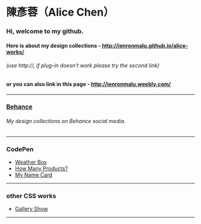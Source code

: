 <!--# alice-works-->
# 陳彥蓉（Alice Chen）

### Hi, welcome to my github.  

#### Here is about my design collections - http://ienronmalu.github.io/alice-works/
###### (use http://, if plug-in doesn't work please try the second link)  
  
#### or you can also link in this page - http://ienronmalu.weebly.com/  
***  

<!--### Resume
cooming soon.-->
  
### [Behance](https://www.behance.net/ienronmalu0fe1)
###### My design collections on Behance social media.  
***  
  
### CodePen  
* [Weather Box](https://codepen.io/ienronmalu/pen/rwvQKx/) 
* [How Many Products?](https://codepen.io/ienronmalu/pen/NvPmQz/)
* [My Name Card](https://codepen.io/ienronmalu/pen/WOQdbP/)  
***  
  
### other CSS works  
* [Gallery Show](https://ienronmalu.github.io/alice-works/others/galleryshow/)  
***  
